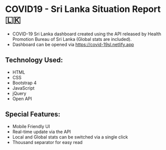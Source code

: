 # COVID19 - Sri Lanka Situation Report 🇱🇰

* COVID-19 Sri Lanka dashboard created using the API released by Health Promotion Bureau of Sri Lanka (Global stats are included).
* Dashboard can be opened via https://covid-19sl.netlify.app

## Technology Used:
* HTML
* CSS
* Bootstrap 4
* JavaScript
* jQuery
* Open API

## Special Features:
* Mobile Friendly UI
* Real-time update via the API
* Local and Global stats can be switched via a single click
* Thousand separator for easy read


